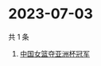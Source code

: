 # 2023-07-03

共 1 条

<!-- BEGIN -->
<!-- 最后更新时间 Mon Jul 03 2023 06:11:30 GMT+0800 (China Standard Time) -->

1. [中国女篮夺亚洲杯冠军](https://www.zhihu.com/search?q=中国女篮夺亚洲杯冠军)

<!-- END -->
